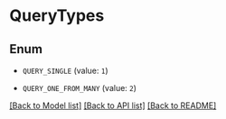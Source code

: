 # QueryTypes

## Enum


* `QUERY_SINGLE` (value: `1`)

* `QUERY_ONE_FROM_MANY` (value: `2`)


[[Back to Model list]](../README.md#documentation-for-models) [[Back to API list]](../README.md#documentation-for-api-endpoints) [[Back to README]](../README.md)


